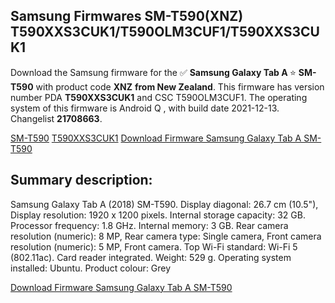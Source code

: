 <h2>Samsung Firmwares SM-T590(XNZ) T590XXS3CUK1/T590OLM3CUF1/T590XXS3CUK1</h2>
Download the Samsung firmware for the ✅ <strong>Samsung Galaxy Tab A </strong> ⭐ <strong>SM-T590</strong> with product code <strong>XNZ</strong> <strong> from New Zealand</strong>. This firmware has version number PDA <strong>T590XXS3CUK1</strong> and CSC T590OLM3CUF1. The operating system of this firmware is Android Q , with build date 2021-12-13. Changelist <strong>21708663</strong>.


[SM-T590](https://samfirm.shop/samsung/model/SM-T590)
[T590XXS3CUK1](https://samfirm.shop/samsung/pda/T590XXS3CUK1)
[Download Firmware Samsung Galaxy Tab A SM-T590](https://samfirm.shop/samsung/firmware/482813)
<h2>Summary description:</h2>
<p>Samsung Galaxy Tab A (2018) SM-T590. Display diagonal: 26.7 cm (10.5"), Display resolution: 1920 x 1200 pixels. Internal storage capacity: 32 GB. Processor frequency: 1.8 GHz. Internal memory: 3 GB. Rear camera resolution (numeric): 8 MP, Rear camera type: Single camera, Front camera resolution (numeric): 5 MP, Front camera. Top Wi-Fi standard: Wi-Fi 5 (802.11ac). Card reader integrated. Weight: 529 g. Operating system installed: Ubuntu. Product colour: Grey</p>


[Download Firmware Samsung Galaxy Tab A SM-T590](https://samfirm.shop/samsung/firmware/482813)
